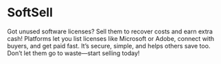 # SoftSell
Got unused software licenses? Sell them to recover costs and earn extra cash! Platforms let you list licenses like Microsoft or Adobe, connect with buyers, and get paid fast. It’s secure, simple, and helps others save too. Don’t let them go to waste—start selling today!
